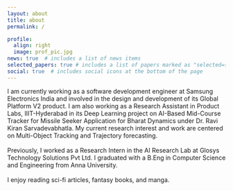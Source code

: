 ```yaml
---
layout: about
title: about
permalink: /

profile:
  align: right
  image: prof_pic.jpg
news: true  # includes a list of news items
selected_papers: true # includes a list of papers marked as "selected={true}"
social: true  # includes social icons at the bottom of the page
---
```


I am currently working as a software development engineer at Samsung Electronics India and involved in the design and development of its Global Platform V2 product. I am also working as a Research Assistant in Product Labs, IIIT-Hyderabad in its Deep Learning project on AI-Based Mid-Course Tracker for Missile Seeker Application for Bharat Dynamics under Dr. Ravi Kiran Sarvadevabhatla. My current research interest and work are centered on Multi-Object Tracking and Trajectory forecasting. <br><br>
Previously, I worked as a Research Intern in the AI Research Lab at Glosys Technology Solutions Pvt Ltd. I graduated with a B.Eng in Computer Science and Engineering from Anna University.<br><br>
I enjoy reading sci-fi articles, fantasy books, and manga.